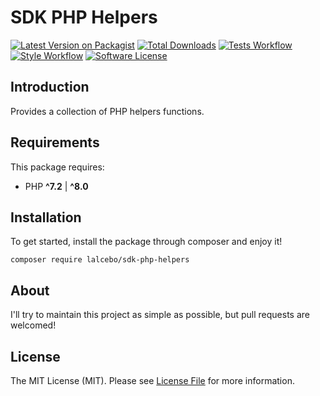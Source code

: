 # SDK PHP Helpers

[![Latest Version on Packagist][ico-version]][link-packagist]
[![Total Downloads][ico-downloads]][link-downloads]
[![Tests Workflow][ico-tests]][link-tests]
[![Style Workflow][ico-style]][link-style]
[![Software License][ico-license]][link-license]

## Introduction

Provides a collection of PHP helpers functions.

## Requirements

This package requires:

- PHP **^7.2** | **^8.0**

## Installation

To get started, install the package through composer and enjoy it!

```shell
composer require lalcebo/sdk-php-helpers
```

## About

I'll try to maintain this project as simple as possible, but pull requests are welcomed!

## License

The MIT License (MIT). Please see [License File][link-license] for more information.

[ico-version]: https://img.shields.io/packagist/v/lalcebo/sdk-php-helpers.svg?style=for-the-badge&logo=Packagist
[ico-license]: https://img.shields.io/badge/license-MIT-brightgreen.svg?style=for-the-badge&color=blue
[ico-downloads]: https://img.shields.io/packagist/dt/lalcebo/sdk-php-helpers.svg?style=for-the-badge
[ico-tests]: https://img.shields.io/github/workflow/status/lalcebo/sdk-php-helpers/Build?style=for-the-badge&label=tests&logo=github
[ico-style]: https://img.shields.io/github/workflow/status/lalcebo/sdk-php-helpers/Coding%20Standards?style=for-the-badge&label=PSR-12&logo=github

[link-packagist]: https://packagist.org/packages/lalcebo/sdk-php-helpers
[link-license]: LICENSE
[link-downloads]: https://packagist.org/packages/lalcebo/sdk-php-helpers
[link-tests]: https://github.com/lalcebo/sdk-php-helpers/actions/workflows/build.yml?query=branch%3Amaster
[link-style]: https://github.com/lalcebo/sdk-php-helpers/actions/workflows/php-cs-fixer.yml
